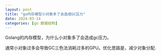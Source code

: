```yaml
---
layout: post
title: "go内存模型小对象多了会造成GC压力"
date: 2024-03-14
categories: [go 数据结构]
---
```


Golang的内存模型，为什么⼩对象多了会造成gc压⼒。

通常⼩对象过多会导致GC三⾊法消耗过多的GPU。优化思路是，减少对象分配.
